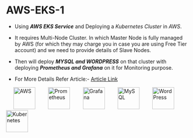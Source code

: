 # AWS-EKS-1

- Using ***AWS EKS Service*** and Deploying a *Kubernetes Cluster* in *AWS*.
  
- It requires Multi-Node Cluster.
In which Master Node is fully managed by AWS (for which they may charge you in case you are using Free Tier account) and we need to provide details of Slave Nodes.
- Then will deploy ***MYSQL and WORDPRESS*** on that cluster with deploying ***Prometheus and Grafana*** on it for Monitoring purpose.

- For More Details Refer Article:- [Article Link](https://www.linkedin.com/pulse/integrating-wordpress-mysql-prometheus-grafana-amazon-prajwal-patil)

&nbsp;&nbsp;&nbsp;&nbsp;
<a href="https://amazonaws.com/" title="AWS"><img src="https://github.com/tomchen/stack-icons/blob/master/logos/aws.svg" alt="AWS" width="60px" height="60px"></a>&nbsp;&nbsp;&nbsp;&nbsp;&nbsp;&nbsp;&nbsp;&nbsp;
<a href="https://prometheus.io/" title="Prometheus"><img src="https://github.com/tomchen/stack-icons/blob/master/logos/prometheus.svg" alt="Prometheus" width="60px" height="60px"></a>&nbsp;&nbsp;&nbsp;&nbsp;&nbsp;&nbsp;&nbsp;&nbsp;
<a href="https://grafana.com/" title="Grafana"><img src="https://github.com/tomchen/stack-icons/blob/master/logos/grafana.svg" alt="Grafana" width="60px" height="60px"></a>&nbsp;&nbsp;&nbsp;&nbsp;&nbsp;&nbsp;&nbsp;&nbsp;
<a href="https://mysql.com/" title="MySQL"><img src="https://github.com/tomchen/stack-icons/blob/master/logos/mysql.svg" alt="MySQL" width="60px" height="60px"></a>&nbsp;&nbsp;&nbsp;&nbsp;&nbsp;&nbsp;&nbsp;&nbsp;
<a href="https://wordpress.org/" title="WordPress"><img src="https://github.com/tomchen/stack-icons/blob/master/logos/wordpress.svg" alt="WordPress" width="60px" height="60px"></a>&nbsp;&nbsp;&nbsp;&nbsp;&nbsp;&nbsp;&nbsp;&nbsp;
<a href="https://kubernetes.io/" title="K8s"><img src="https://github.com/tomchen/stack-icons/blob/master/logos/kubernetes.svg" alt="Kubernetes" width="60px" height="60px"></a>&nbsp;&nbsp;&nbsp;&nbsp;&nbsp;&nbsp;&nbsp;&nbsp;

